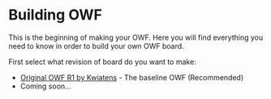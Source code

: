 # Building OWF
This is the beginning of making your OWF. Here you will find everything you need to know in order to build your own OWF board.

First select what revision of board do you want to make:
- [Original OWF R1 by Kwiatens](https://github.com/Kwiatens/OWF-Offgrid-Weather-Forecaster/blob/main/docs/OWF_R1_Guide/01_Overview_%26_Parts.md) - The baseline OWF (Recommended)
- Coming soon...

